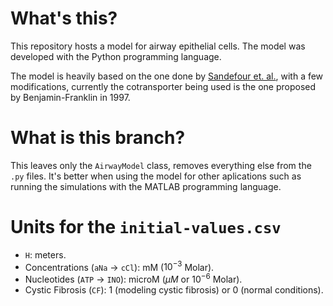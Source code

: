 # What's this?

This repository hosts a model for airway epithelial cells. The model was developed with the Python programming language.

The model is heavily based on the one done by [Sandefour et. al.](https://www.ncbi.nlm.nih.gov/pubmed/28808008), with a few modifications, currently the cotransporter being used is the one proposed by Benjamin-Franklin in 1997.

# What is this branch?

This leaves only the `AirwayModel` class, removes everything else from the `.py` files. It's better when using the model for other aplications such as running the simulations with the MATLAB programming language.

# Units for the `initial-values.csv`

* `H`: meters.
* Concentrations (`aNa` -> `cCl`): mM ($10^{-3}$ Molar).
* Nucleotides (`ATP` -> `INO`): microM ($\mu M$ or $10^{-6}$ Molar).
* Cystic Fibrosis (`CF`): 1 (modeling cystic fibrosis) or 0 (normal conditions).
